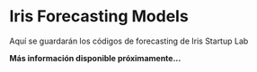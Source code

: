 # Iris Forecasting Models 
Aquí se guardarán los códigos de forecasting de Iris Startup Lab 

**Más información disponible próximamente...**
